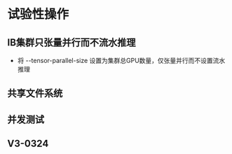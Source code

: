 # 试验性操作

## IB集群只张量并行而不流水推理

- 将  --tensor-parallel-size 设置为集群总GPU数量，仅张量并行而不设置流水推理

## 共享文件系统

## 并发测试

## V3-0324

